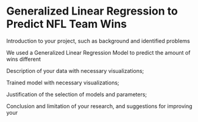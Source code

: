 # Generalized Linear Regression to Predict NFL Team Wins
Introduction to your project, such as background and identified problems



We used a Generalized Linear Regression Model to predict the amount of wins different

Description of your data with necessary visualizations;

Trained model with necessary visualizations;

Justification of the selection of models and parameters;

Conclusion and limitation of your research, and suggestions for improving your
